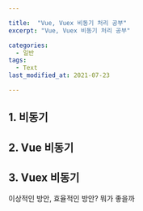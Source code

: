 ```yaml
---

title:  "Vue, Vuex 비동기 처리 공부"
excerpt: "Vue, Vuex 비동기 처리 공부"

categories:
  - 일반
tags:
  - Text
last_modified_at: 2021-07-23

---
```


## 1. 비동기

## 2. Vue 비동기

## 3. Vuex 비동기

이상적인 방안,
효율적인 방안?
뭐가 좋을까